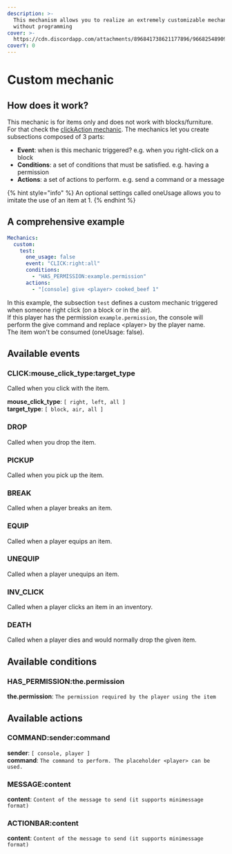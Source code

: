```yaml
---
description: >-
  This mechanism allows you to realize an extremely customizable mechanism
  without programming
cover: >-
  https://cdn.discordapp.com/attachments/896841738621177896/966825489098489856/unknown.png
coverY: 0
---
```


# Custom mechanic

## How does it work?

This mechanic is for items only and does not work with blocks/furniture.\
For that check the [clickAction mechanic](clickaction-mechanic.md). The mechanics let you create subsections composed of 3 parts:

* **Event**: when is this mechanic triggered? e.g. when you right-click on a block
* **Conditions**: a set of conditions that must be satisfied. e.g. having a permission
* **Actions**: a set of actions to perform. e.g. send a command or a message

{% hint style="info" %}
An optional settings called oneUsage allows you to imitate the use of an item at 1.
{% endhint %}

## A comprehensive example

```yaml
Mechanics:
  custom:
    test:
      one_usage: false
      event: "CLICK:right:all"
      conditions:
        - "HAS_PERMISSION:example.permission"
      actions:
        - "[console] give <player> cooked_beef 1"
```

In this example, the subsection `test` defines a custom mechanic triggered when someone right click (on a block or in the air).\
If this player has the permission `example.permission`, the console will perform the give command and replace \<player> by the player name.\
The item won't be consumed (oneUsage: false).

## Available events

### CLICK:mouse\_click\_type:target\_type

Called when you click with the item.

**mouse\_click\_type**: `[ right, left, all ]`\
**target\_type**: `[ block, air, all ]`

### DROP

Called when you drop the item.

### PICKUP

Called when you pick up the item.

### BREAK

Called when a player breaks an item.

### EQUIP

Called when a player equips an item.

### UNEQUIP

Called when a player unequips an item.

### INV\_CLICK

Called when a player clicks an item in an inventory.

### DEATH

Called when a player dies and would normally drop the given item.

## Available conditions

### HAS\_PERMISSION:the.permission

**the.permission**: `The permission required by the player using the item`

## Available actions

### COMMAND:sender:command

**sender**: `[ console, player ]`\
**command**: `The command to perform. The placeholder <player> can be used.`

### MESSAGE:content

**content**: `Content of the message to send (it supports minimessage format)`

### ACTIONBAR:content

**content**: `Content of the message to send (it supports minimessage format)`
